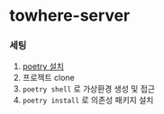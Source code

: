 # towhere-server

### 세팅

1. [poetry 설치](https://python-poetry.org/docs/#installation)
2. 프로젝트 clone
3. `poetry shell` 로 가상환경 생성 및 접근
4. `poetry install` 로 의존성 패키지 설치
